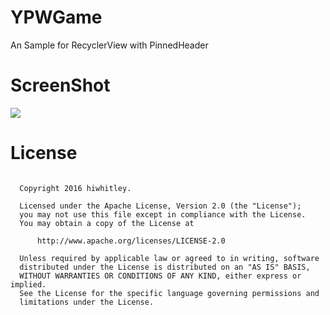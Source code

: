 # YPWGame  
An Sample for RecyclerView with PinnedHeader 

# ScreenShot
![](http://i.imgur.com/91kte3F.gif)

# License
 ```  

   Copyright 2016 hiwhitley.

   Licensed under the Apache License, Version 2.0 (the "License");
   you may not use this file except in compliance with the License.
   You may obtain a copy of the License at

       http://www.apache.org/licenses/LICENSE-2.0

   Unless required by applicable law or agreed to in writing, software
   distributed under the License is distributed on an "AS IS" BASIS,
   WITHOUT WARRANTIES OR CONDITIONS OF ANY KIND, either express or implied.
   See the License for the specific language governing permissions and
   limitations under the License.  
```